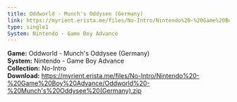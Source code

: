```yaml
---
title: Oddworld - Munch's Oddysee (Germany)
link: https://myrient.erista.me/files/No-Intro/Nintendo%20-%20Game%20Boy%20Advance/Oddworld%20-%20Munch's%20Oddysee%20(Germany).zip
type: single1
System: Nintendo - Game Boy Advance
---
```

<b>Game:</b> Oddworld - Munch's Oddysee (Germany)<br>
<b>System:</b> Nintendo - Game Boy Advance<br>
<b>Collection:</b> No-Intro<br>
<b>Download:</b> https://myrient.erista.me/files/No-Intro/Nintendo%20-%20Game%20Boy%20Advance/Oddworld%20-%20Munch's%20Oddysee%20(Germany).zip